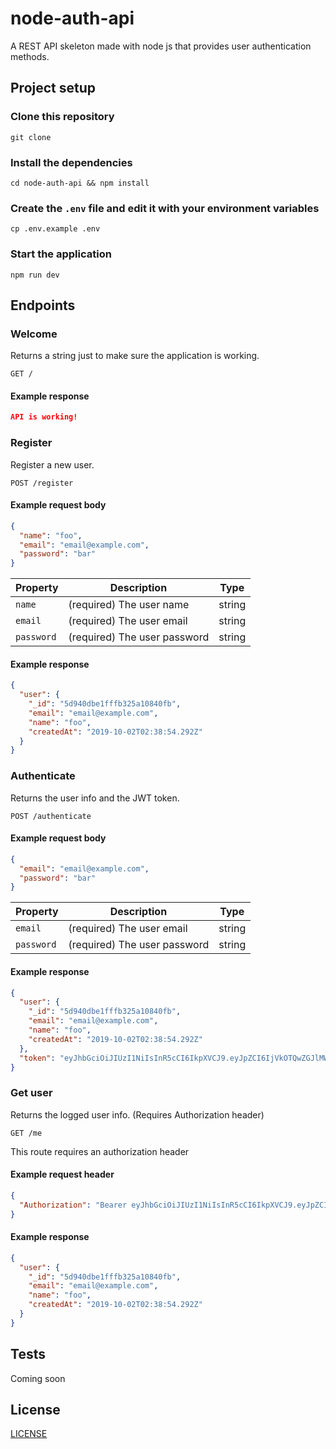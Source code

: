 # node-auth-api
A REST API skeleton made with node js that provides user authentication methods.

## Project setup

### Clone this repository
`git clone `

### Install the dependencies
`cd node-auth-api && npm install`

### Create the `.env` file and edit it with your environment variables
`cp .env.example .env`

### Start the application
`npm run dev`

## Endpoints

### Welcome

Returns a string just to make sure the application is working.

```endpoint
GET /
```
#### Example response

```json
API is working!
```

### Register

Register a new user.
```endpoint
POST /register
```

#### Example request body

```json
{
  "name": "foo",
  "email": "email@example.com",
  "password": "bar"
}
```

Property | Description | Type
---|---|---
`name` | (required) The user name | string
`email` | (required) The user email | string
`password` | (required) The user password | string

#### Example response

```json
{
  "user": {
    "_id": "5d940dbe1fffb325a10840fb",
    "email": "email@example.com",
    "name": "foo",
    "createdAt": "2019-10-02T02:38:54.292Z"
  }
}
```

### Authenticate

Returns the user info and the JWT token.
```endpoint
POST /authenticate
```

#### Example request body

```json
{
  "email": "email@example.com",
  "password": "bar"
}
```

Property | Description | Type
---|---|---
`email` | (required) The user email | string
`password` | (required) The user password | string

#### Example response

```json
{
  "user": {
    "_id": "5d940dbe1fffb325a10840fb",
    "email": "email@example.com",
    "name": "foo",
    "createdAt": "2019-10-02T02:38:54.292Z"
  },
  "token": "eyJhbGciOiJIUzI1NiIsInR5cCI6IkpXVCJ9.eyJpZCI6IjVkOTQwZGJlMWZmZmIzMjVhMTA4NDBmYiIsImlhdCI6MTU2OTk4NDI4OCwiZXhwIjoxNTcwMDcwNjg4fQ.jOQhNmaYiyx-qV3VFhSPiicWevAwBpnd64pm6rqOsb4"
}
```

### Get user

Returns the logged user info. (Requires Authorization header)
```endpoint
GET /me
```
This route requires an authorization header

#### Example request header

```json
{
  "Authorization": "Bearer eyJhbGciOiJIUzI1NiIsInR5cCI6IkpXVCJ9.eyJpZCI6IjVkOTQwZGJlMWZmZmIzMjVhMTA4NDBmYiIsImlhdCI6MTU2OTk4NDI4OCwiZXhwIjoxNTcwMDcwNjg4fQ.jOQhNmaYiyx-qV3VFhSPiicWevAwBpnd64pm6rqOsb4"
}
```

#### Example response

```json
{
  "user": {
    "_id": "5d940dbe1fffb325a10840fb",
    "email": "email@example.com",
    "name": "foo",
    "createdAt": "2019-10-02T02:38:54.292Z"
  }
}
```

## Tests
Coming soon

## License

[LICENSE](https://github.com/tiagopaes/node-auth-api/blob/master/LICENSE)
